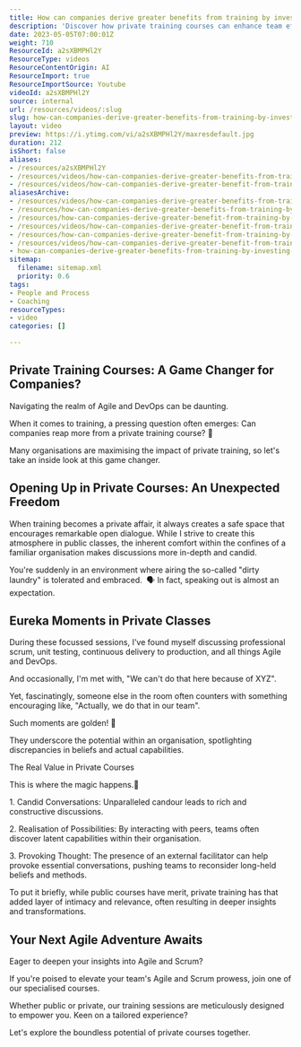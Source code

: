 ```yaml
---
title: How can companies derive greater benefits from training by investing in a private training course?
description: 'Discover how private training courses can enhance team effectiveness and drive success in your organisation. Unlock the power of tailored #Scrum training!'
date: 2023-05-05T07:00:01Z
weight: 710
ResourceId: a2sXBMPHl2Y
ResourceType: videos
ResourceContentOrigin: AI
ResourceImport: true
ResourceImportSource: Youtube
videoId: a2sXBMPHl2Y
source: internal
url: /resources/videos/:slug
slug: how-can-companies-derive-greater-benefits-from-training-by-investing-in-a-private-training-course
layout: video
preview: https://i.ytimg.com/vi/a2sXBMPHl2Y/maxresdefault.jpg
duration: 212
isShort: false
aliases:
- /resources/a2sXBMPHl2Y
- /resources/videos/how-can-companies-derive-greater-benefits-from-training-by-investing-in-a-private-training-course
- /resources/videos/how-can-companies-derive-greater-benefit-from-training-by-investing-in-a-private-training-course
aliasesArchive:
- /resources/videos/how-can-companies-derive-greater-benefits-from-training-by-investing-in-a-private-training-course
- /resources/how-can-companies-derive-greater-benefits-from-training-by-investing-in-a-private-training-course
- /resources/how-can-companies-derive-greater-benefit-from-training-by-investing-in-a-private-training-course
- /resources/videos/how-can-companies-derive-greater-benefit-from-training-by-investing-in-a-private-training-course-
- /resources/how-can-companies-derive-greater-benefit-from-training-by-investing-in-a-private-training-course-
- /resources/videos/how-can-companies-derive-greater-benefit-from-training-by-investing-in-a-private-training-course
- how-can-companies-derive-greater-benefits-from-training-by-investing-in-a-private-training-course
sitemap:
  filename: sitemap.xml
  priority: 0.6
tags:
- People and Process
- Coaching
resourceTypes:
- video
categories: []

---
```

## Private Training Courses: A Game Changer for Companies?

Navigating the realm of Agile and DevOps can be daunting.

When it comes to training, a pressing question often emerges: Can companies reap more from a private training course? 🚀

Many organisations are maximising the impact of private training, so let's take an inside look at this game changer.

## Opening Up in Private Courses: An Unexpected Freedom

When training becomes a private affair, it always creates a safe space that encourages remarkable open dialogue. While I strive to create this atmosphere in public classes, the inherent comfort within the confines of a familiar organisation makes discussions more in-depth and candid.

You're suddenly in an environment where airing the so-called "dirty laundry" is tolerated and embraced.  🗣️ In fact, speaking out is almost an expectation.

## Eureka Moments in Private Classes

During these focussed sessions, I've found myself discussing professional scrum, unit testing, continuous delivery to production, and all things Agile and DevOps.

And occasionally, I'm met with, "We can't do that here because of XYZ".

Yet, fascinatingly, someone else in the room often counters with something encouraging like, "Actually, we do that in our team".

Such moments are golden! 🌟

They underscore the potential within an organisation, spotlighting discrepancies in beliefs and actual capabilities.

The Real Value in Private Courses

This is where the magic happens.🎯

1\. Candid Conversations: Unparalleled candour leads to rich and constructive discussions.

2\. Realisation of Possibilities: By interacting with peers, teams often discover latent capabilities within their organisation.

3\. Provoking Thought: The presence of an external facilitator can help provoke essential conversations, pushing teams to reconsider long-held beliefs and methods.

To put it briefly, while public courses have merit, private training has that added layer of intimacy and relevance, often resulting in deeper insights and transformations.

## Your Next Agile Adventure Awaits

Eager to deepen your insights into Agile and Scrum?

If you're poised to elevate your team's Agile and Scrum prowess, join one of our specialised courses.

Whether public or private, our training sessions are meticulously designed to empower you. Keen on a tailored experience?

Let's explore the boundless potential of private courses together.
